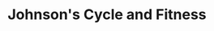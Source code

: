 ---
title: "Johnson's Cycle and Fitness"
url: /wauwatosa/johnsons-cycle-and-fitness/
shop: Fahrrad
---